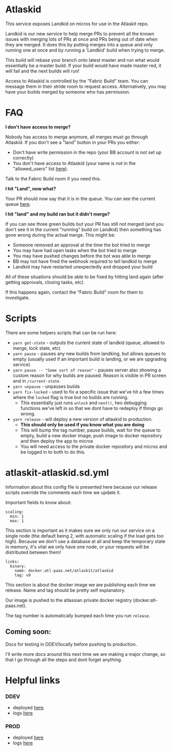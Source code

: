 # Atlaskid

This service exposes Landkid on micros for use in the Atlaskit repo.

Landkid is our new service to help merge PRs to prevent all the known issues with merging lots of PRs at once and PRs being out of date when they are merged. It does this by putting merges into a queue and only running one at once and by running a 'Landkid' build when trying to merge.

This build will rebase your branch onto latest master and run what would essentially be a master build. If your build would have made master red, it will fail and the next builds will run!

Access to Atlaskid is controlled by the "Fabric Build" team. You can message them in their stride room to request access. Alternatively, you may have your builds merged by someone who has permission.

# FAQ

**I don't have access to merge?**

Nobody has access to merge anymore, all merges must go through Atlaskid. If you don't see a "land" button in your PRs you either:

* Don't have write permission in the repo (your BB account is not set up correctly)
* You don't have access to Atlaskid (your name is not in the "allowed_users" list [here](https://atlaskit-atlaskid.us-west-1.staging.public.atl-paas.net/current-state/)).

Talk to the Fabric Build room if you need this.

**I hit "Land", now what?**

Your PR should now say that it is in the queue. You can see the current queue [here](https://atlaskit-atlaskid.us-west-1.staging.public.atl-paas.net/current-state/).

**I hit "land" and my build ran but it didn't merge?**

If you can see three green builds but your PR has still not merged (and you don't see it in the current "running" build on Landkid) then something has gone wrong during the actual merge. This might be:

* Someone removed an approval at the time the bot tried to merge
* You may have had open tasks when the bot tried to merge
* You may have pushed changes before the bot was able to merge
* BB may not have fired the webhook required to tell landkid to merge
* Landkid may have restarted unexpectedly and dropped your build

All of these situations should be able to be fixed by hitting land again (after getting approvals, closing tasks, etc).

If this happens again, contact the "Fabric Build" room for them to investigate.

# Scripts

There are some helpers scripts that can be run here:

* `yarn get-state` - outputs the current state of landkid (queue, allowed to merge, lock state, etc)
* `yarn pause` - pauses any new builds from landking, but allows queues to empty (usually used if an important build is landing, or we are upgrading service)
* `yarn pause -- "Some sort of reason"` - pauses server also showing a custom reason for why builds are paused. Reason is visible in PR screen and in `/current-state`
* `yarn unpause` - unpauses builds
* `yarn fix-locked` - used to fix a specific issue that we've hit a few times where the `locked` flag is true but no builds are running.
  * This essentially just runs `unlock` and `next()`, two debugging functions we've left in so that we dont have to redeploy if things go wrong.
* `yarn release` - will deploy a new version of atlaskid to production.
  * **This should only be used if you know what you are doing**
  * This will bump the tag number, pause builds, wait for the queue to empty, build a new docker image, push image to docker repository and then deploy the app to micros
  * You will need access to the private docker repository and micros and be logged in to both to do this.

# atlaskit-atlaskid.sd.yml

Information about this config file is presented here because our release scripts override the comments each time we update it.

Important fields to know about:

```
scaling:
  min: 1
  max: 1
```

This section is important as it makes sure we only run our service on a single node (the default being 2, with automatic scaling if the load gets too high). Because we don't use a database at all and keep the temporary state in memory, it's vital we only have one node, or your requests will be distributed between them!

```
links:
  binary:
    name: docker.atl-paas.net/atlaskit/atlaskid
    tag: v9
```

This section is about the docker image we are publishing each time we release. Name and tag should be pretty self explanatory.

Our image is pushed to the atlassian private docker registry (docker.atl-paas.net).

The tag number is automatically bumped each time you run `release`.

## Coming soon:

Docs for testing in DDEV/locally before pushing to production.

I'll write more docs around this next time we are making a major change, so that I go through all the steps and dont forget anything.

# Helpful links

### DDEV

* deployed [here](https://atlaskit-atlaskid.ap-southeast-2.dev.public.atl-paas.net/).
* logs [here](https://splunk.atlassian.io/en-US/app/search/search?q=search%20source%3DHyOo_YRSz%20m.t%3Dapplication%20env%3Dddev%20index%3Dobzg6zdvmn2c2ztbmjzgsyy&earliest=-15m&latest=now&display.page.search.mode=verbose&dispatch.sample_ratio=1&sid=1517375378.26745_4DCAA4A3-284A-4537-9FEC-85A2DF05C4ED)

### PROD

* deployed [here](https://atlaskit-atlaskid.us-west-1.staging.public.atl-paas.net/)
* logs [here](https://splunk.atlassian.io/en-GB/app/search/search?earliest=-15m&latest=now&q=search%20source%3DHyOo_YRSz%20m.t%3Dapplication%20env%3Dstg-west%20index%3Dobzg6zdvmn2c2ztbmjzgsyy&display.events.fields=%5B%22message%22%2C%20%22m.sv%22%5D&display.page.search.mode=verbose&dispatch.sample_ratio=1&sid=1517460620.41659_E7788A4C-2494-4763-81E0-36C703BBF35D)

